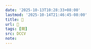 ```yaml
---
date: '2025-10-13T10:28:33+08:00'
lastmod: '2025-10-14T21:46:45-08:00'
title: 􃠸
url: 􃠸
tags: [闕]
src: DCCV
note:
---
```

